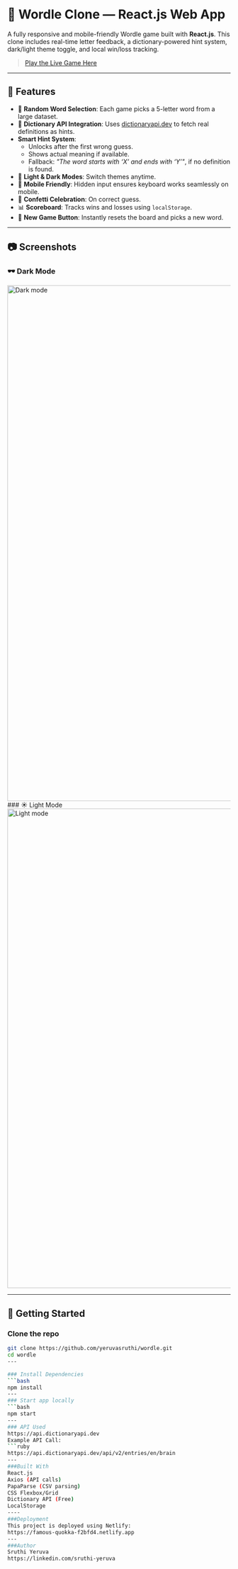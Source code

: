 # 🎯 Wordle Clone — React.js Web App

A fully responsive and mobile-friendly Wordle game built with **React.js**. This clone includes real-time letter feedback, a dictionary-powered hint system, dark/light theme toggle, and local win/loss tracking.

> [Play the Live Game Here](https://famous-quokka-f2bfd4.netlify.app)

---

## 🧩 Features

- 🎲 **Random Word Selection**: Each game picks a 5-letter word from a large dataset.
- 📖 **Dictionary API Integration**: Uses [dictionaryapi.dev](https://dictionaryapi.dev) to fetch real definitions as hints.
- **Smart Hint System**:
  - Unlocks after the first wrong guess.
  - Shows actual meaning if available.
  - Fallback: _"The word starts with ‘X’ and ends with ‘Y’"_, if no definition is found.
- 🎨 **Light & Dark Modes**: Switch themes anytime.
- 📱 **Mobile Friendly**: Hidden input ensures keyboard works seamlessly on mobile.
- 🎉 **Confetti Celebration**: On correct guess.
- 📊 **Scoreboard**: Tracks wins and losses using `localStorage`.
- 🔄 **New Game Button**: Instantly resets the board and picks a new word.

---

## 📷 Screenshots

### 🕶️ Dark Mode
<img width="1165" alt="Dark mode" src="https://github.com/user-attachments/assets/9d117181-ecd5-4df4-93a5-5086ed905a6d" />
### ☀️ Light Mode
<img width="1083" alt="Light mode" src="https://github.com/user-attachments/assets/7b34b7a7-637c-4857-abbd-4aac0e3dbd1c" />

---

## 🚀 Getting Started

### Clone the repo

```bash
git clone https://github.com/yeruvasruthi/wordle.git
cd wordle
---

### Install Dependencies
```bash
npm install
---
### Start app locally
```bash
npm start
---
### API Used
https://api.dictionaryapi.dev
Example API Call:
```ruby
https://api.dictionaryapi.dev/api/v2/entries/en/brain
---
###Built With
React.js
Axios (API calls)
PapaParse (CSV parsing)
CSS Flexbox/Grid
Dictionary API (Free)
LocalStorage
----
###Deployment
This project is deployed using Netlify:
https://famous-quokka-f2bfd4.netlify.app
---
###Author
Sruthi Yeruva
https://linkedin.com/sruthi-yeruva
